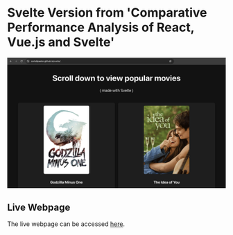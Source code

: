 # Svelte Version from 'Comparative Performance Analysis of React, Vue.js and Svelte'

![Svelte website screenshot](./screenshot.png)

## Live Webpage

The live webpage can be accessed [here](https://carlo8pastor.github.io/svelte/).
